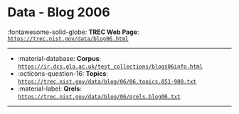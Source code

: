 # Data - Blog 2006 

:fontawesome-solid-globe: **TREC Web Page**: [`https://trec.nist.gov/data/blog06.html`](https://trec.nist.gov/data/blog06.html)

---

- :material-database: **Corpus**: [`https://ir.dcs.gla.ac.uk/test_collections/blogs06info.html`](https://ir.dcs.gla.ac.uk/test_collections/blogs06info.html)
- :octicons-question-16: **Topics**: [`https://trec.nist.gov/data/blog/06/06.topics.851-900.txt`](https://trec.nist.gov/data/blog/06/06.topics.851-900.txt)
- :material-label: **Qrels**: [`https://trec.nist.gov/data/blog/06/qrels.blog06.txt`](https://trec.nist.gov/data/blog/06/qrels.blog06.txt)


---

